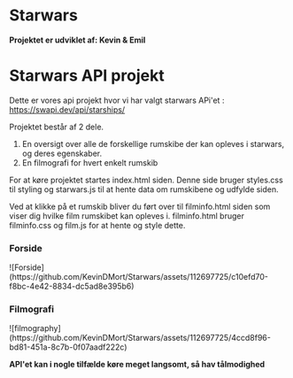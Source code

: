 # Starwars
<b>Projektet er udviklet af: Kevin & Emil</b>
<h1>Starwars API projekt</h1>

Dette er vores api projekt hvor vi har valgt starwars APi'et : https://swapi.dev/api/starships/

Projektet består af 2 dele.

1) En oversigt over alle de forskellige rumskibe der kan opleves i starwars, og deres egenskaber.
2) En filmografi for hvert enkelt rumskib

For at køre projektet startes index.html siden. Denne side bruger styles.css til styling og starwars.js til at hente data om rumskibene og udfylde siden. 

Ved at klikke på et rumskib bliver du ført over til filminfo.html siden som viser dig hvilke film rumskibet kan opleves i. filminfo.html bruger filminfo.css og film.js for at hente og style dette.


<h3> Forside </h3>
![Forside](https://github.com/KevinDMort/Starwars/assets/112697725/c10efd70-f8bc-4e42-8834-dc5ad8e395b6)

<h3> Filmografi </h3>
![filmography](https://github.com/KevinDMort/Starwars/assets/112697725/4ccd8f96-bd81-451a-8c7b-0f07aadf222c)

<b>API'et kan i nogle tilfælde køre meget langsomt, så hav tålmodighed</b>

